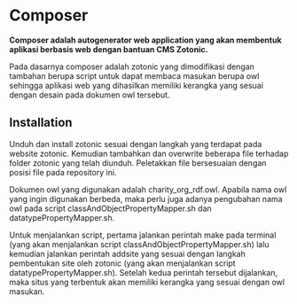 Composer
========

**Composer adalah autogenerator web application yang akan membentuk aplikasi berbasis web dengan bantuan CMS Zotonic.**

Pada dasarnya composer adalah zotonic yang dimodifikasi dengan tambahan berupa script untuk dapat membaca masukan berupa owl sehingga aplikasi web yang dihasilkan memiliki kerangka yang sesuai dengan desain pada dokumen owl tersebut.

Installation
------------

Unduh dan install zotonic sesuai dengan langkah yang terdapat pada website zotonic. Kemudian tambahkan dan overwrite beberapa file terhadap folder zotonic yang telah diunduh. Peletakkan file bersesuaian dengan posisi file pada repository ini.

Dokumen owl yang digunakan adalah charity_org_rdf.owl. Apabila nama owl yang ingin digunakan berbeda, maka perlu juga adanya pengubahan nama owl pada script classAndObjectPropertyMapper.sh dan datatypePropertyMapper.sh.

Untuk menjalankan script, pertama jalankan perintah make pada terminal (yang akan menjalankan script classAndObjectPropertyMapper.sh) lalu kemudian jalankan perintah addsite yang sesuai dengan langkah pembentukan site oleh zotonic (yang akan menjalankan script datatypePropertyMapper.sh). Setelah kedua perintah tersebut dijalankan, maka situs yang terbentuk akan memiliki kerangka yang sesuai dengan owl masukan.
